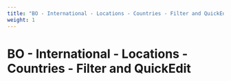 ```yaml
---
title: "BO - International - Locations - Countries - Filter and QuickEdit"
weight: 1
---
```


# BO - International - Locations - Countries - Filter and QuickEdit
